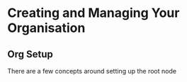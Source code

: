 # Creating and Managing Your Organisation


## Org Setup

There are a few concepts around setting up the root node
